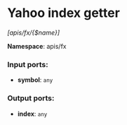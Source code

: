 # Yahoo index getter

_[apis/fx/{$name}]_

__Namespace__: apis/fx

### Input ports:

* __symbol__: ` any `

### Output ports:

* __index__: ` any `

